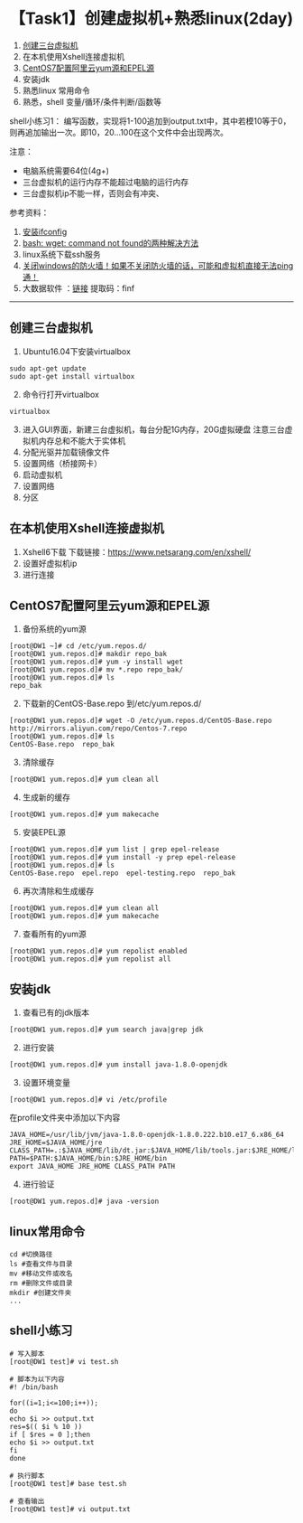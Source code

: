 # 【Task1】创建虚拟机+熟悉linux(2day)

1. [创建三台虚拟机](https://mp.weixin.qq.com/s/WkjX8qz7nYvuX4k9vaCdZQ)
2. 在本机使用Xshell连接虚拟机
3. [CentOS7配置阿里云yum源和EPEL源](https://www.cnblogs.com/jimboi/p/8437788.html)
4. 安装jdk
5. 熟悉linux 常用命令
6. 熟悉，shell 变量/循环/条件判断/函数等

shell小练习1：
编写函数，实现将1-100追加到output.txt中，其中若模10等于0，则再追加输出一次。即10，20...100在这个文件中会出现两次。

注意：
* 电脑系统需要64位(4g+)
* 三台虚拟机的运行内存不能超过电脑的运行内存
* 三台虚拟机ip不能一样，否则会有冲突、



参考资料：
 1. [安装ifconfig](https://jingyan.baidu.com/article/363872ec26bd0f6e4aa16f59.html)
 2. [bash: wget: command not found的两种解决方法](https://www.cnblogs.com/areyouready/p/8909665.html)
 3. linux系统下载ssh服务
 4. [关闭windows的防火墙！如果不关闭防火墙的话，可能和虚拟机直接无法ping通！](https://www.linuxidc.com/Linux/2017-11/148427.htm)
 5. 大数据软件 ：[链接](https://pan.baidu.com/s/17fEq3IPVoeE29cWCrSpO8Q) 提取码：finf
 
---
## 创建三台虚拟机

1. Ubuntu16.04下安装virtualbox
 
```
sudo apt-get update
sudo apt-get install virtualbox
```
2. 命令行打开virtualbox
```
virtualbox
```
3. 进入GUI界面，新建三台虚拟机，每台分配1G内存，20G虚拟硬盘
注意三台虚拟机内存总和不能大于实体机
4. 分配光驱并加载镜像文件
5. 设置网络（桥接网卡）
6. 启动虚拟机
7. 设置网络
8. 分区
## 在本机使用Xshell连接虚拟机
1. Xshell6下载
下载链接：https://www.netsarang.com/en/xshell/
2. 设置好虚拟机ip
3. 进行连接

## CentOS7配置阿里云yum源和EPEL源
1. 备份系统的yum源
```
[root@DW1 ~]# cd /etc/yum.repos.d/
[root@DW1 yum.repos.d]# makdir repo_bak
[root@DW1 yum.repos.d]# yum -y install wget
[root@DW1 yum.repos.d]# mv *.repo repo_bak/
[root@DW1 yum.repos.d]# ls
repo_bak
```
2. 下载新的CentOS-Base.repo 到/etc/yum.repos.d/
```
[root@DW1 yum.repos.d]# wget -O /etc/yum.repos.d/CentOS-Base.repo http://mirrors.aliyun.com/repo/Centos-7.repo
[root@DW1 yum.repos.d]# ls
CentOS-Base.repo  repo_bak
```
3. 清除缓存
```
[root@DW1 yum.repos.d]# yum clean all
```
4. 生成新的缓存
```
[root@DW1 yum.repos.d]# yum makecache
```
5. 安装EPEL源
```
[root@DW1 yum.repos.d]# yum list | grep epel-release
[root@DW1 yum.repos.d]# yum install -y prep epel-release
[root@DW1 yum.repos.d]# ls
CentOS-Base.repo  epel.repo  epel-testing.repo  repo_bak
```
6. 再次清除和生成缓存
```
[root@DW1 yum.repos.d]# yum clean all
[root@DW1 yum.repos.d]# yum makecache
```
7. 查看所有的yum源
```
[root@DW1 yum.repos.d]# yum repolist enabled
[root@DW1 yum.repos.d]# yum repolist all
```
## 安装jdk
1. 查看已有的jdk版本
```
[root@DW1 yum.repos.d]# yum search java|grep jdk
```
2. 进行安装
```
[root@DW1 yum.repos.d]# yum install java-1.8.0-openjdk
```
3. 设置环境变量
```
[root@DW1 yum.repos.d]# vi /etc/profile
```
在profile文件夹中添加以下内容
```
JAVA_HOME=/usr/lib/jvm/java-1.8.0-openjdk-1.8.0.222.b10.e17_6.x86_64 
JRE_HOME=$JAVA_HOME/jre 
CLASS_PATH=.:$JAVA_HOME/lib/dt.jar:$JAVA_HOME/lib/tools.jar:$JRE_HOME/lib 
PATH=$PATH:$JAVA_HOME/bin:$JRE_HOME/bin 
export JAVA_HOME JRE_HOME CLASS_PATH PATH 
```
4. 进行验证
```
[root@DW1 yum.repos.d]# java -version
```

## linux常用命令
```
cd #切换路径
ls #查看文件与目录
mv #移动文件或改名
rm #删除文件或目录
mkdir #创建文件夹
...
```
## shell小练习
```
# 写入脚本
[root@DW1 test]# vi test.sh

# 脚本为以下内容
#! /bin/bash

for((i=1;i<=100;i++));
do
echo $i >> output.txt
res=$(( $i % 10 ))
if [ $res = 0 ];then
echo $i >> output.txt
fi
done

# 执行脚本
[root@DW1 test]# base test.sh

# 查看输出
[root@DW1 test]# vi output.txt
```
